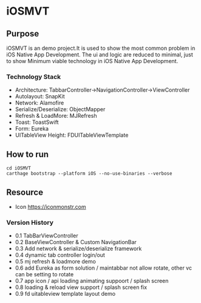 # iOSMVT

## Purpose
iOSMVT is an demo project.It is used to show the most common problem in iOS Native App Development.
The ui and logic are reduced to minimal, just to show Minimum viable technology in iOS Native App Development.

### Technology Stack
* Architecture: TabbarController->NavigationController->ViewController
* Autolayout: SnapKit
* Network: Alamofire
* Serialize/Deserialize: ObjectMapper
* Refresh & LoadMore: MJRefresh
* Toast: ToastSwift 
* Form: Eureka
* UITableView Height: FDUITableViewTemplate

## How to run
```
cd iOSMVT
carthage bootstrap --platform iOS --no-use-binaries --verbose
```

## Resource
* Icon https://iconmonstr.com

### Version History
* 0.1 TabBarViewController
* 0.2 BaseViewController & Custom NavigationBar
* 0.3 Add network & serialize/deserialize framework
* 0.4 dynamic tab controller login/out
* 0.5 mj refresh & loadmore demo
* 0.6 add Eureka as form solution / maintabbar not allow rotate, other vc can be setting to rotate
* 0.7 app icon / api loading animating suppoort / splash screen
* 0.8 loading & reload view support / splash screen fix
* 0.9 fd uitableview template layout demo 
